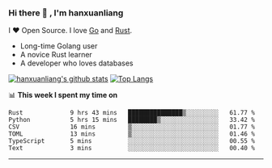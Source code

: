### Hi there 👋 , I'm hanxuanliang

<!--
**hanxuanliang/hanxuanliang** is a ✨ _special_ ✨ repository because its `README.md` (this file) appears on your GitHub profile.

Here are some ideas to get you started:

- 🔭 I’m currently working on ...
- 🌱 I’m currently learning ...
- 👯 I’m looking to collaborate on ...
- 🤔 I’m looking for help with ...
- 💬 Ask me about ...
- 📫 How to reach me: ...
- 😄 Pronouns: ...
- ⚡ Fun fact: ...
-->
I ❤ Open Source. I love [Go](https://golang.org) and [Rust](https://www.rust-lang.org/zh-CN/).

* Long-time Golang user
* A novice Rust learner
* A developer who loves databases

[![hanxuanliang's github stats](https://github-readme-stats.vercel.app/api/top-langs/?username=hanxuanliang&hide=html)](https://github.com/anuraghazra/github-readme-stats)
[![Top Langs](https://github-readme-stats.vercel.app/api?username=hanxuanliang&show_icons=true&count_private=true&line_height=40)](https://github.com/anuraghazra/github-readme-stats)

📊 **This week I spent my time on**
<!--START_SECTION:waka-->

```text
Rust             9 hrs 43 mins   ███████████████▒░░░░░░░░░   61.77 %
Python           5 hrs 15 mins   ████████▒░░░░░░░░░░░░░░░░   33.42 %
CSV              16 mins         ▒░░░░░░░░░░░░░░░░░░░░░░░░   01.77 %
TOML             13 mins         ▒░░░░░░░░░░░░░░░░░░░░░░░░   01.46 %
TypeScript       5 mins          ░░░░░░░░░░░░░░░░░░░░░░░░░   00.55 %
Text             3 mins          ░░░░░░░░░░░░░░░░░░░░░░░░░   00.40 %
```

<!--END_SECTION:waka-->

***
